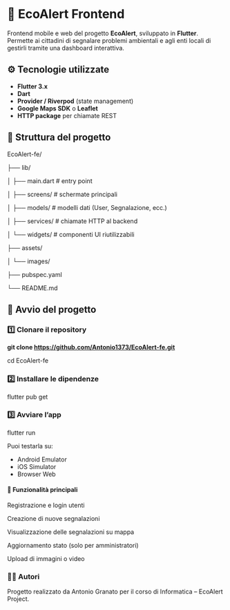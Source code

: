 # 🦋 EcoAlert Frontend

Frontend mobile e web del progetto **EcoAlert**, sviluppato in **Flutter**.  
Permette ai cittadini di segnalare problemi ambientali e agli enti locali di gestirli tramite una dashboard interattiva.

## ⚙️ Tecnologie utilizzate
- **Flutter 3.x**
- **Dart**
- **Provider / Riverpod** (state management)
- **Google Maps SDK** o **Leaflet**
- **HTTP package** per chiamate REST

## 📁 Struttura del progetto

EcoAlert-fe/

├── lib/

│ ├── main.dart # entry point

│ ├── screens/ # schermate principali

│ ├── models/ # modelli dati (User, Segnalazione, ecc.)

│ ├── services/ # chiamate HTTP al backend

│ └── widgets/ # componenti UI riutilizzabili

├── assets/

│ └── images/

├── pubspec.yaml

└── README.md

## 🚀 Avvio del progetto

### 1️⃣ Clonare il repository
**git clone https://github.com/Antonio1373/EcoAlert-fe.git**

cd EcoAlert-fe

### 2️⃣ Installare le dipendenze
flutter pub get

### 3️⃣ Avviare l’app
flutter run

Puoi testarla su:
- Android Emulator
- iOS Simulator
- Browser Web

#### 📱 Funzionalità principali
Registrazione e login utenti

Creazione di nuove segnalazioni

Visualizzazione delle segnalazioni su mappa

Aggiornamento stato (solo per amministratori)

Upload di immagini o video

### 👩‍💻 Autori

Progetto realizzato da Antonio Granato per il corso di Informatica – EcoAlert Project.
